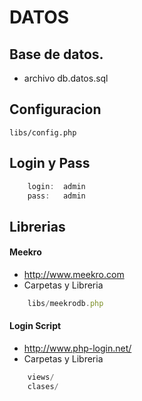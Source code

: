 DATOS
=====

## Base de datos.
- archivo
    db.datos.sql

## Configuracion

    libs/config.php

## Login y Pass

```js
    login:  admin
    pass:   admin
```


## Librerias

#### Meekro
+ http://www.meekro.com
+ Carpetas y Libreria

```js
    libs/meekrodb.php
```

#### Login Script

+ http://www.php-login.net/
+ Carpetas y Libreria

```js
    views/
    clases/
```